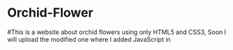 # Orchid-Flower
#This is a website about orchid flowers using only HTML5 and CSS3, Soon I will upload the modified one where I added JavaScript in
